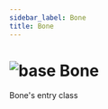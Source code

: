 ```yaml
---
sidebar_label: Bone
title: Bone
---
```


# <img src='/img/wiki/base.png' alt='base' classname='env-tag' /> Bone
Bone's entry class<br/>

